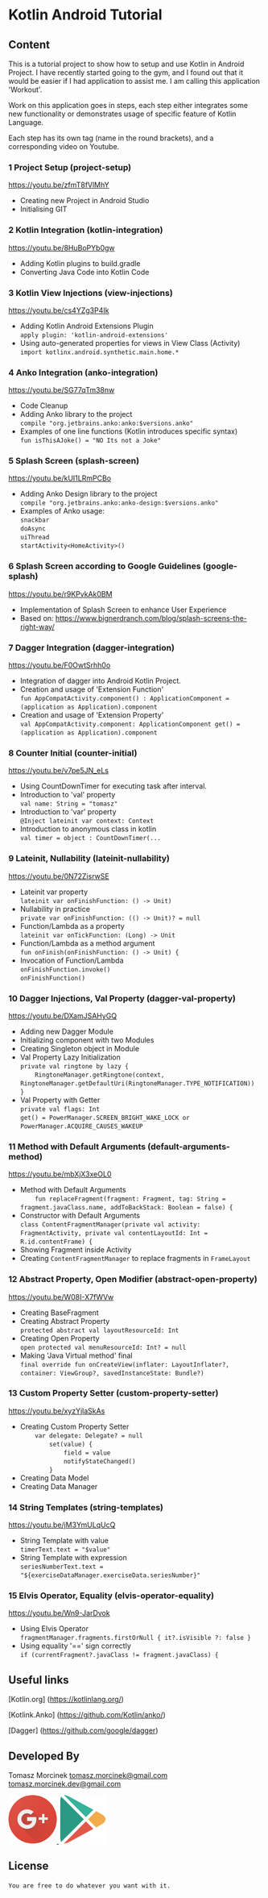 Kotlin Android Tutorial
================


## Content

This is a tutorial project to show how to setup and use Kotlin in Android Project.
I have recently started going to the gym, and I found out that it would be easier if I had 
application to assist me. I am calling this application 'Workout'.

Work on this application goes in steps, each step either integrates some new functionality 
or demonstrates usage of specific feature of Kotlin Language. 

Each step has its own tag (name in the round brackets), and a corresponding video on Youtube.

### 1 Project Setup (project-setup)

https://youtu.be/zfmT8fVlMhY

 - Creating new Project in Android Studio
 - Initialising GIT


### 2 Kotlin Integration (kotlin-integration)

https://youtu.be/8HuBoPYb0gw

 - Adding Kotlin plugins to build.gradle
 - Converting Java Code into Kotlin Code


### 3 Kotlin View Injections (view-injections)

https://youtu.be/cs4YZg3P4Ik

 - Adding Kotlin Android Extensions Plugin  
 `apply plugin: 'kotlin-android-extensions'`
 - Using auto-generated properties for views in View Class (Activity)  
 `import kotlinx.android.synthetic.main.home.*`


### 4 Anko Integration (anko-integration)

https://youtu.be/SG77qTm38nw

 - Code Cleanup
 - Adding Anko library to the project  
 `compile "org.jetbrains.anko:anko:$versions.anko"`
 - Examples of one line functions (Kotlin introduces specific syntax)  
 `fun isThisAJoke() = "NO Its not a Joke"`


### 5 Splash Screen (splash-screen)

https://youtu.be/kUI1LRmPCBo

 - Adding Anko Design library to the project  
 `compile "org.jetbrains.anko:anko-design:$versions.anko"`
 - Examples of Anko usage:  
 `snackbar`  
 `doAsync`  
 `uiThread`  
 `startActivity<HomeActivity>()`  


### 6 Splash Screen according to Google Guidelines (google-splash)

https://youtu.be/r9KPvkAk0BM

 - Implementation of Splash Screen to enhance User Experience
 - Based on: https://www.bignerdranch.com/blog/splash-screens-the-right-way/


### 7 Dagger Integration (dagger-integration)

https://youtu.be/F0OwtSrhh0o

 - Integration of dagger into Android Kotlin Project.
 - Creation and usage of 'Extension Function'  
 `fun AppCompatActivity.component() : ApplicationComponent = (application as Application).component`
 - Creation and usage of 'Extension Property'  
 `val AppCompatActivity.component: ApplicationComponent
      get() = (application as Application).component`


### 8 Counter Initial (counter-initial)

https://youtu.be/v7pe5JN_eLs

 - Using CountDownTimer for executing task after interval.
 - Introduction to 'val' property  
 `val name: String = "tomasz" `
 - Introduction to 'var' property  
 `@Inject lateinit var context: Context`
 - Introduction to anonymous class in kotlin  
 `val timer = object : CountDownTimer(...`


### 9 Lateinit, Nullability (lateinit-nullability)

https://youtu.be/0N72ZisrwSE

 - Lateinit var property  
 `lateinit var onFinishFunction: () -> Unit)`
 - Nullability in practice  
 `private var onFinishFunction: (() -> Unit)? = null`
 - Function/Lambda as a property  
 `lateinit var onTickFunction: (Long) -> Unit`
 - Function/Lambda as a method argument  
 `fun onFinish(onFinishFunction: () -> Unit) {`
 - Invocation of Function/Lambda  
 `onFinishFunction.invoke()`  
 `onFinishFunction()`  


### 10 Dagger Injections, Val Property (dagger-val-property)

https://youtu.be/DXamJSAHyGQ

 - Adding new Dagger Module
 - Initializing component with two Modules
 - Creating Singleton object in Module
 - Val Property Lazy Initialization  
`private val ringtone by lazy {`  
`    RingtoneManager.getRingtone(context, RingtoneManager.getDefaultUri(RingtoneManager.TYPE_NOTIFICATION))`  
`}`
 - Val Property with Getter  
 `private val flags: Int`  
 `get() = PowerManager.SCREEN_BRIGHT_WAKE_LOCK or PowerManager.ACQUIRE_CAUSES_WAKEUP`  


### 11 Method with Default Arguments (default-arguments-method)

https://youtu.be/mbXjX3xeOL0

 - Method with Default Arguments  
`    fun replaceFragment(fragment: Fragment, tag: String = fragment.javaClass.name, addToBackStack: Boolean = false) {`
 - Constructor with Default Arguments  
 `class ContentFragmentManager(private val activity: FragmentActivity, private val contentLayoutId: Int = R.id.contentFrame) {`  
 - Showing Fragment inside Activity
 - Creating `ContentFragmentManager` to replace fragments in `FrameLayout`
 
 
### 12 Abstract Property, Open Modifier (abstract-open-property)

https://youtu.be/W08I-X7fWVw

 - Creating BaseFragment  
 - Creating Abstract Property  
 `protected abstract val layoutResourceId: Int`  
 - Creating Open Property  
 `open protected val menuResourceId: Int? = null`  
 - Making 'Java Virtual method' final  
 `final override fun onCreateView(inflater: LayoutInflater?, container: ViewGroup?, savedInstanceState: Bundle?)`  

 
### 13 Custom Property Setter (custom-property-setter)

https://youtu.be/xyzYjlaSkAs

 - Creating Custom Property Setter  
`    var delegate: Delegate? = null`  
`        set(value) {`  
`            field = value`  
`            notifyStateChanged()`  
`        }`  
 - Creating Data Model
 - Creating Data Manager

 
### 14 String Templates (string-templates)

https://youtu.be/jM3YmULqUcQ

 - String Template with value  
`timerText.text = "$value"`  
 - String Template with expression  
`seriesNumberText.text = "${exerciseDataManager.exerciseData.seriesNumber}"`  

 
### 15 Elvis Operator, Equality (elvis-operator-equality)

https://youtu.be/Wn9-JarDvok

 - Using Elvis Operator  
`fragmentManager.fragments.firstOrNull { it?.isVisible ?: false }`  
 - Using equality '==' sign correctly  
`if (currentFragment?.javaClass != fragment.javaClass) {`

 
## Useful links

[Kotlin.org] (https://kotlinlang.org/)

[Kotlink.Anko] (https://github.com/Kotlin/anko/)

[Dagger] (https://github.com/google/dagger)


## Developed By

Tomasz Morcinek 
tomasz.morcinek@gmail.com
tomasz.morcinek.dev@gmail.com

<a href="https://plus.google.com/+TomaszMorcinek">
  <img alt="Follow me on Google+"
       src="https://github.com/tmorcinek/kotlin-section-adapter/blob/master/raw/google-plus-logo.png" />
</a>
<a href="https://play.google.com/store/apps/developer?id=Tomasz+Morcinek">
  <img alt="Checkout my Applications in Google Play"
       src="https://github.com/tmorcinek/kotlin-section-adapter/blob/master/raw/google-play-logo.png" />
</a>


## License

    You are free to do whatever you want with it. 
